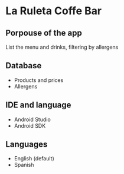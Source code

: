 # La Ruleta Coffe Bar

## Porpouse of the app

List the menu and drinks, filtering by allergens

## Database

* Products and prices
* Allergens

## IDE and language

* Android Studio
* Android SDK

## Languages

* English (default)
* Spanish

